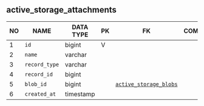 
active_storage_attachments
----------------------------


NO | NAME | DATA TYPE | PK | FK | COMMENTS
---|------|-----------|----|----|-------------------
1|`id` | bigint | V |  | 
2|`name` | varchar |  |  | 
3|`record_type` | varchar |  |  | 
4|`record_id` | bigint |  |  | 
5|`blob_id` | bigint |  | [`active_storage_blobs`](active_storage_blobs.md) | 
6|`created_at` | timestamp |  |  | 
